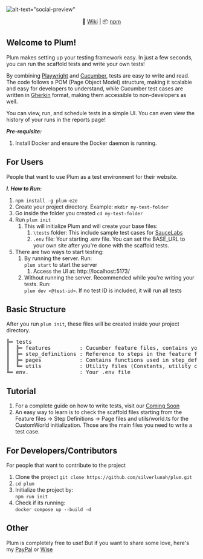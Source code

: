 ![alt-text="social-preview"](https://repository-images.githubusercontent.com/936477779/e928fce3-6d4c-4609-92a0-0a1091c99752)

<p align="center">
  📖 <a href="https://github.com/silverlunah/plum/wiki">Wiki</a> |
  📦 <a href="https://www.npmjs.com/package/plum-e2e">npm</a>
</p>

## Welcome to Plum!

Plum makes setting up your testing framework easy. In just a few seconds, you can run the scaffold tests and write your own tests!

By combining [Playwright](https://playwright.dev) and [Cucumber](https://cucumber.io), tests are easy to write and read. The code follows a POM (Page Object Model) structure, making it scalable and easy for developers to understand, while Cucumber test cases are written in [Gherkin](https://cucumber.io/docs/gherkin/) format, making them accessible to non-developers as well.

You can view, run, and schedule tests in a simple UI. You can even view the history of your runs in the reports page!

**_Pre-requisite:_**

1. Install Docker and ensure the Docker daemon is running.

## For Users

People that want to use Plum as a test environment for their website.

**_I. How to Run:_**

1. `npm install -g plum-e2e`
2. Create your project directory. Example: `mkdir my-test-folder`
3. Go inside the folder you created `cd my-test-folder`
4. Run `plum init`
   1. This will initialize Plum and will create your base files:
      1. `\tests` folder: This include sample test cases for [SauceLabs](https://www.saucedemo.com/v1/)
      2. `.env` file: Your starting .env file. You can set the BASE_URL to your own site after you're done with the scaffold tests.
5. There are two ways to start testing:
   1. By running the server. Run:<br/> `plum start` to start the server
      1. Access the UI at: http://localhost:5173/
   2. Without running the server. Recommended while you're writing your tests. Run:<br/> `plum dev <@test-id>`. If no test ID is included, it will run all tests

## Basic Structure

After you run `plum init`, these files will be created inside your project directory.

<pre>
╠═ tests
║  ╠═ features         : Cucumber feature files, contains your test cases
║  ╠═ step_definitions : Reference to steps in the feature files
║  ╠═ pages            : Contains functions used in step_definitions
║  ╚═ utils            : Utility files (Constants, utility codes, etc.)
╚═ env.                : Your .env file
</pre>

## Tutorial

1. For a complete guide on how to write tests, visit our [Coming Soon](https://github.com/silverlunah/plum/wiki)
2. An easy way to learn is to check the scaffold files starting from the Feature files -> Step Definitions -> Page files and utils/world.ts for the CustomWorld initialization. Those are the main files you need to write a test case.

## For Developers/Contributors

For people that want to contribute to the project

1. Clone the project `git clone https://github.com/silverlunah/plum.git`
2. `cd plum`
3. Initialize the project by:<br/>`npm run init`
4. Check if its running:<br/> `docker compose up --build -d`

## Other

Plum is completely free to use! But if you want to share some love, here's my [PayPal](https://www.paypal.me/silverlunah) or [Wise](https://wise.com/pay/me/janneserjosee)

